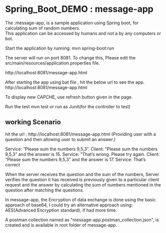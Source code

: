 # Spring_Boot_DEMO : message-app

The :message-app, is a sample application using Spring boot, for calculating sum of random numbers.  
This application can be accessed by humans and not a by any computers or bot.

Start the application by running:
mvn spring-boot:run 

The server will run on port 8081. To change this, Please edit the src/main/resources/application.properties file.

http://localhost:8081/message-app.html

After starting the app using bat file , hit the below url to see the app.
http://localhost:8081/message-app.html

To display new CAPCHE, use refresh button given in the page.

Run the test
mvn test or run as Junit(for the controller to test)


working Scenario
----------------
hit the url :  http://localhost:8081/message-app.html
(Providing user with a question and then allowing user to submit an answer.) 

Service: “Please sum the numbers 9,5,3”.
Client:  “Please sum the numbers 9,5,3” and the answer is 15.
Service: "That’s wrong. Please try again.
Client:  “Please sum the numbers 9,5,3” and the answer is 17.
Service:  That’s correct

When the server receives the question and the sum of the numbers,
Server verifies the question it has received is previously given to a particular client request and the answer by calculating the sum of numbers mentioned in the question after matching the questions.

In message-app, the Encryption of data exchange is done using the basic approach of base64, 
I could try an alternative approach using: AES(Advanced Encryption standard), if had more time. 

A postman collection named as "message-app.postman_collection.json", is created and is available in root folder of message-app. 

